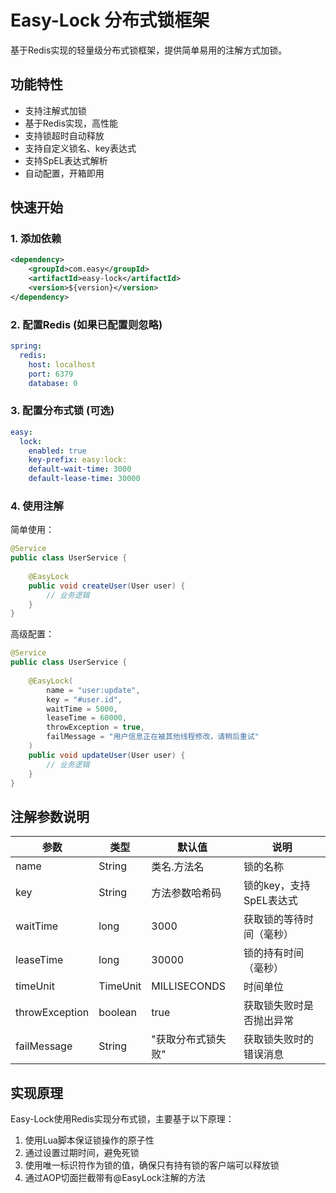 # Easy-Lock 分布式锁框架

基于Redis实现的轻量级分布式锁框架，提供简单易用的注解方式加锁。

## 功能特性

- 支持注解式加锁
- 基于Redis实现，高性能
- 支持锁超时自动释放
- 支持自定义锁名、key表达式
- 支持SpEL表达式解析
- 自动配置，开箱即用

## 快速开始

### 1. 添加依赖

```xml
<dependency>
    <groupId>com.easy</groupId>
    <artifactId>easy-lock</artifactId>
    <version>${version}</version>
</dependency>
```

### 2. 配置Redis (如果已配置则忽略)

```yaml
spring:
  redis:
    host: localhost
    port: 6379
    database: 0
```

### 3. 配置分布式锁 (可选)

```yaml
easy:
  lock:
    enabled: true
    key-prefix: easy:lock:
    default-wait-time: 3000
    default-lease-time: 30000
```

### 4. 使用注解

简单使用：

```java
@Service
public class UserService {
    
    @EasyLock
    public void createUser(User user) {
        // 业务逻辑
    }
}
```

高级配置：

```java
@Service
public class UserService {
    
    @EasyLock(
        name = "user:update", 
        key = "#user.id",
        waitTime = 5000, 
        leaseTime = 60000,
        throwException = true,
        failMessage = "用户信息正在被其他线程修改，请稍后重试"
    )
    public void updateUser(User user) {
        // 业务逻辑
    }
}
```

## 注解参数说明

| 参数           | 类型     | 默认值             | 说明                     |
| -------------- | -------- | ------------------ | ------------------------ |
| name           | String   | 类名.方法名        | 锁的名称                 |
| key            | String   | 方法参数哈希码     | 锁的key，支持SpEL表达式  |
| waitTime       | long     | 3000               | 获取锁的等待时间（毫秒） |
| leaseTime      | long     | 30000              | 锁的持有时间（毫秒）     |
| timeUnit       | TimeUnit | MILLISECONDS       | 时间单位                 |
| throwException | boolean  | true               | 获取锁失败时是否抛出异常 |
| failMessage    | String   | "获取分布式锁失败" | 获取锁失败时的错误消息   |

## 实现原理

Easy-Lock使用Redis实现分布式锁，主要基于以下原理：

1. 使用Lua脚本保证锁操作的原子性
2. 通过设置过期时间，避免死锁
3. 使用唯一标识符作为锁的值，确保只有持有锁的客户端可以释放锁
4. 通过AOP切面拦截带有@EasyLock注解的方法 